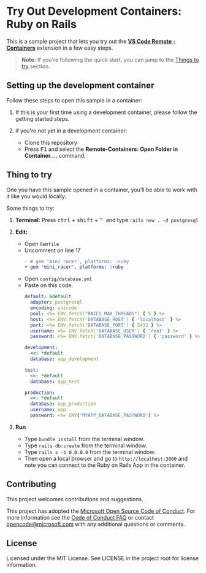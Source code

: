 # Try Out Development Containers: Ruby on Rails

This is a sample project that lets you try out the **[VS Code Remote - Containers](https://aka.ms/vscode-remote/containers)** extension in a few easy steps.

> **Note:** If you're following the quick start, you can jump to the [Things to try](#things-to-try) section. 

## Setting up the development container

Follow these steps to open this sample in a container:

 1. If this is your first time using a development container, please follow the getting started steps.

 2. if you're not yet in a development container:
    - Clone this repository
    - Press <kbd>F1</kbd> and select the **Remote-Containers: Open Folder in Container....** command. 

## Thing to try

One you have this sample opened in a container, you'll be able to work with it like you would locally.

Some things to try:
 1. **Terminal:** Press <kbd>ctrl</kbd> + <kbd>shift</kbd> + <kbd> ^ </kbd> and type `rails new . -d postgresql`

 2. **Edit:**
    - Open `Gemfile`
    - Uncomment on line 17
      ```diff
      - # gem 'mini_racer', platforms: :ruby
      + gem 'mini_racer', platforms: :ruby
      ```
    - Open `config/database.yml`
    - Paste on this code.
      ```yml
      default: &default
        adapter: postgresql
        encoding: unicode
        pool: <%= ENV.fetch("RAILS_MAX_THREADS") { 5 } %>
        host: <%= ENV.fetch('DATABASE_HOST') { 'localhost' } %>
        port: <%= ENV.fetch('DATABASE_PORT') { 5432 } %>
        username: <%= ENV.fetch('DATABASE_USER') { 'root' } %>
        password: <%= ENV.fetch('DATABASE_PASSWORD') { 'password' } %>

      development:
        <<: *default
        database: app_development

      test:
        <<: *default
        database: app_test

      production:
        <<: *default
        database: app_production
        username: app
        password: <%= ENV['MYAPP_DATABASE_PASSWORD'] %>
      ```
 3. **Run**
    - Type `bundle install` from the terminal window.
    - Type `rails db:create` from the terminal window.
    - Type `rails s -b 0.0.0.0` from the terminal window.
    - Then open a local browser and go to `http://localhost:3000` and note you can connect to the Ruby on Rails App in the container.

## Contributing

This project welcomes contributions and suggestions.

This project has adopted the [Microsoft Open Source Code of Conduct](https://opensource.microsoft.com/codeofconduct/).
For more information see the [Code of Conduct FAQ](https://opensource.microsoft.com/codeofconduct/faq/) or
contact [opencode@microsoft.com](mailto:opencode@microsoft.com) with any additional questions or comments.

## License

Licensed under the MIT License. See LICENSE in the project root for license information.